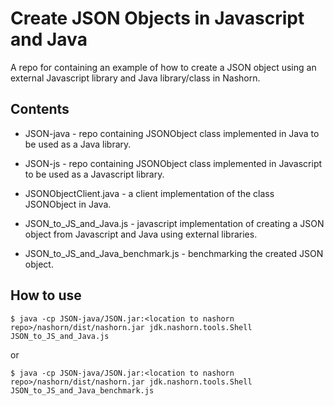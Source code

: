 Create JSON Objects in Javascript and Java
==========================================

A repo for containing an example of how to create a JSON object using an external Javascript library and Java library/class in Nashorn.

Contents
--------
 * JSON-java - repo containing JSONObject class implemented in Java to be used as a Java library.
 
 * JSON-js - repo containing JSONObject class implemented in Javascript to be used as a Javascript library.
 
 * JSONObjectClient.java - a client implementation of the class JSONObject in Java.
 
 * JSON_to_JS_and_Java.js	- javascript implementation of creating a JSON object from Javascript and Java using external libraries.
 
 * JSON_to_JS_and_Java_benchmark.js - benchmarking the created JSON object.

How to use
----------
    $ java -cp JSON-java/JSON.jar:<location to nashorn repo>/nashorn/dist/nashorn.jar jdk.nashorn.tools.Shell JSON_to_JS_and_Java.js

or

    $ java -cp JSON-java/JSON.jar:<location to nashorn repo>/nashorn/dist/nashorn.jar jdk.nashorn.tools.Shell JSON_to_JS_and_Java_benchmark.js
